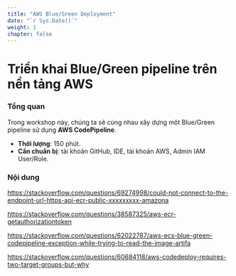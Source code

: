 ```yaml
---
title: "AWS Blue/Green Deployment"
date: "`r Sys.Date()`"
weight: 1
chapter: false
---
```


# Triển khai Blue/Green pipeline trên nền tảng AWS

### Tổng quan

Trong workshop này, chúng ta sẽ cùng nhau xây dựng một Blue/Green pipeline sử dụng **AWS CodePipeline**.

- **Thời lượng**: 150 phút.
- **Cần chuẩn bị**: tài khoản GitHub, IDE, tài khoản AWS, Admin IAM User/Role.

### Nội dung

https://stackoverflow.com/questions/69274998/could-not-connect-to-the-endpoint-url-https-api-ecr-public-xxxxxxxxx-amazona

https://stackoverflow.com/questions/38587325/aws-ecr-getauthorizationtoken

https://stackoverflow.com/questions/62022787/aws-ecs-blue-green-codepipeline-exception-while-trying-to-read-the-image-artifa

https://stackoverflow.com/questions/60684118/aws-codedeploy-requires-two-target-groups-but-why
